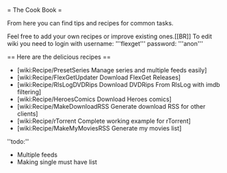 = The Cook Book =

From here you can find tips and recipes for common tasks.

Feel free to add your own recipes or improve existing ones.[[BR]]
To edit wiki you need to login with username: '''flexget''' password: '''anon'''

== Here are the delicious recipes ==

 * [wiki:Recipe/PresetSeries Manage series and multiple feeds easily]
 * [wiki:Recipe/FlexGetUpdater Download FlexGet Releases]
 * [wiki:Recipe/RlsLogDVDRips Download DVDRips From RlsLog with imdb filtering]
 * [wiki:Recipe/HeroesComics Download Heroes comics]
 * [wiki:Recipe/MakeDownloadRSS Generate download RSS for other clients]
 * [wiki:Recipe/rTorrent Complete working example for rTorrent]
 * [wiki:Recipe/MakeMyMoviesRSS Generate my movies list]

''todo:''

 * Multiple feeds
 * Making single must have list
